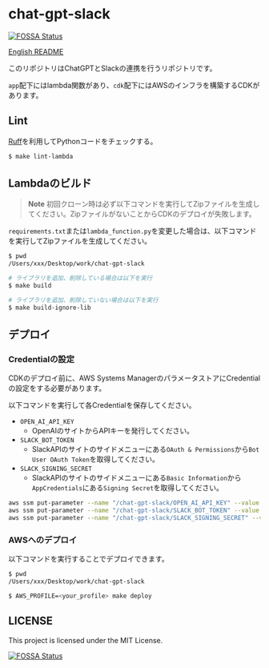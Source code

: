 # chat-gpt-slack

[![FOSSA Status](https://app.fossa.com/api/projects/custom%2B37611%2Fchat-gpt-slack.svg?type=small)](https://app.fossa.com/projects/custom%2B37611%2Fchat-gpt-slack?ref=badge_small)

[English README](./README_EN.md)

このリポジトリはChatGPTとSlackの連携を行うリポジトリです。

`app`配下にはlambda関数があり、`cdk`配下にはAWSのインフラを構築するCDKがあります。

## Lint

[Ruff](https://github.com/charliermarsh/ruff)を利用してPythonコードをチェックする。

```sh
$ make lint-lambda
```

## Lambdaのビルド

> **Note**
> 初回クローン時は必ず以下コマンドを実行してZipファイルを生成してください。ZipファイルがないことからCDKのデプロイが失敗します。

`requirements.txt`または`lambda_function.py`を変更した場合は、以下コマンドを実行してZipファイルを生成してください。

```sh
$ pwd
/Users/xxx/Desktop/work/chat-gpt-slack

# ライブラリを追加、削除している場合は以下を実行
$ make build

# ライブラリを追加、削除していない場合は以下を実行
$ make build-ignore-lib
```

## デプロイ

### Credentialの設定

CDKのデプロイ前に、AWS Systems ManagerのパラメータストアにCredentialの設定をする必要があります。

以下コマンドを実行して各Credentialを保存してください。

- `OPEN_AI_API_KEY`
  - OpenAIのサイトからAPIキーを発行してください。
- `SLACK_BOT_TOKEN`
  - SlackAPIのサイトのサイドメニューにある`OAuth & Permissions`から`Bot User OAuth Token`を取得してください。
- `SLACK_SIGNING_SECRET`
  - SlackAPIのサイトのサイドメニューにある`Basic Information`から`AppCredentials`にある`Signing Secret`を取得してください。

```sh
aws ssm put-parameter --name "/chat-gpt-slack/OPEN_AI_API_KEY" --value <OPEN_AI_API_KEY> --type "String"
aws ssm put-parameter --name "/chat-gpt-slack/SLACK_BOT_TOKEN" --value <SLACK_BOT_TOKEN> --type "String"
aws ssm put-parameter --name "/chat-gpt-slack/SLACK_SIGNING_SECRET" --value <SLACK_SIGNING_SECRET> --type "String"
```

### AWSへのデプロイ

以下コマンドを実行することでデプロイできます。

```sh
$ pwd
/Users/xxx/Desktop/work/chat-gpt-slack

$ AWS_PROFILE=<your_profile> make deploy
```

## LICENSE

This project is licensed under the MIT License.

[![FOSSA Status](https://app.fossa.com/api/projects/custom%2B37611%2Fchat-gpt-slack.svg?type=large)](https://app.fossa.com/projects/custom%2B37611%2Fchat-gpt-slack?ref=badge_large)
